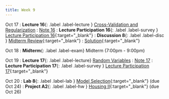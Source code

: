 ```yaml
---
title: Week 9
---
```


Oct 17
: **Lecture 16**{: .label .label-lecture } [Cross-Validation and Regularization](lecture/lec16)
    : [Note 16](https://ds100.org/fa23-course-notes/cv_regularization/cv_reg.html)
: **Lecture Participation 16**{: .label .label-survey } [Lecture Participation 16](https://app.sli.do/event/wj6RohumydmYtqW3aER7Ka/embed/polls/f24960e5-0f7f-4740-a0d0-55a20771dbb7){:target="_blank"}
: **Discussion 8**{: .label .label-disc } [Midterm Review](https://drive.google.com/file/d/17qJ-OugSe0DkRY-sgho62m9yOG9n4rE_/view?usp=sharing){:target="_blank"}
    : [Solution](https://drive.google.com/file/d/1DzHLycwpE2yQQVOt_tGyR_SGTK1CbL0h/view?usp=sharing){:target="_blank"}

Oct 18
: **Midterm**{: .label .label-exam} Midterm (7:00pm - 9:00pm)

Oct 19
: **Lecture 17**{: .label .label-lecture} [Random Variables](lecture/lec17)
    : [Note 17](https://ds100.org/fa23-course-notes/probability_1/probability_1.html)
: **Lecture Participation 17**{: .label .label-survey } [Lecture Participation 17](https://app.sli.do/event/89KEvs8rrZv9aHgLG1BW5p/embed/polls/14a66369-b439-4d3e-af18-161a4c5861e1){:target="_blank"}

Oct 20
: **Lab 8**{: .label .label-lab } [Model Selection](https://data100.datahub.berkeley.edu/hub/user-redirect/git-pull?repo=https%3A%2F%2Fgithub.com%2FDS-100%2Ffa23-student&urlpath=lab%2Ftree%2Ffa23-student%2Flab%2Flab08%2Flab08.ipynb&branch=main){:target="_blank"} (due Oct 24)
: **Project A2**{: .label .label-hw } [Housing II](https://data100.datahub.berkeley.edu/hub/user-redirect/git-pull?repo=https%3A%2F%2Fgithub.com%2FDS-100%2Ffa23-student&urlpath=lab%2Ftree%2Ffa23-student%2Fproj%2FprojA2%2FprojA2.ipynb&branch=main){:target="_blank"}  (due Oct 26)
